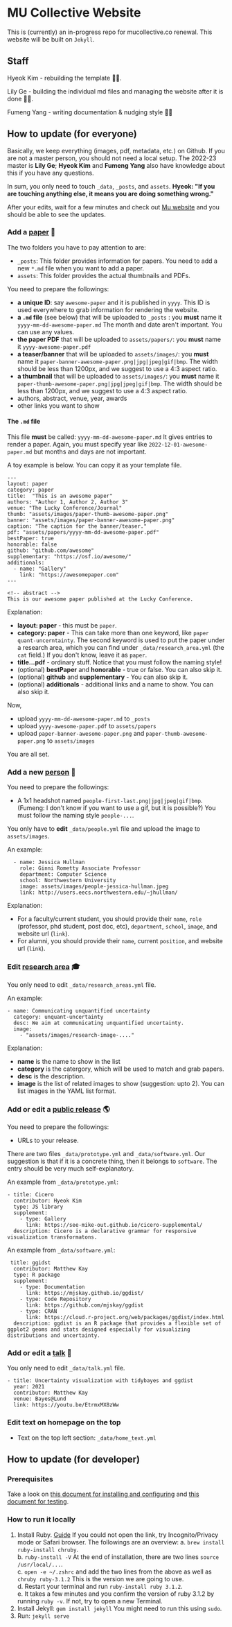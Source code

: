 # MU Collective Website

This is (currently) an in-progress repo for mucollective.co renewal. This website will be built on `Jekyll`. 

## Staff

Hyeok Kim - rebuilding the template :man_technologist:.

Lily Ge - building the individual md files and managing the website after it is done :woman_pilot:.

Fumeng Yang - writing documentation & nudging style :woman_juggling:

## How to update (for everyone)

Basically, we keep everything (images, pdf, metadata, etc.) on Github. If you are not a master person, you should not need a local setup. The 2022-23 master is __Lily Ge__; __Hyeok Kim__  and __Fumeng Yang__ also have knowledge about this if you have any questions.

In sum, you only need to touch `_data`, `_posts`, and `assets`. __Hyeok: "If you are touching anything else, it means you are doing something wrong."__

After your edits, wait for a few minutes and check out [Mu website](https://mucollective.github.io/mucollective.co/) and you should be able to see the updates.

### Add a [paper](https://mucollective.github.io/mucollective.co/publications) :page_facing_up:

The two folders you have to pay attention to are:

* `_posts`: This folder provides information for papers. You need to add a new `*.md` file when you want to add a paper.
* `assets`: This folder provides the actual thumbnails and PDFs.

You need to prepare the followings:

* __a unique ID__: say `awesome-paper` and it is published in `yyyy`. This ID is used everywhere to grab information for rendering the website.
* __a `.md` file__ (see below) that will be uploaded to `_posts` : you __must__ name it `yyyy-mm-dd-awesome-paper.md` The month and date aren't important. You can use any values.
* __the paper PDF__ that will be uploaded to `assets/papers/`: you __must__ name it `yyyy-awesome-paper.pdf`
* __a teaser/banner__ that will be uploaded to `assets/images/`: you __must__ name it `paper-banner-awesome-paper.png|jpg|jpeg|gif|bmp`. The width should be less than 1200px, and we suggest to use a 4:3 aspect ratio.
* __a thumbnail__ that will be uploaded to `assets/images/`: you __must__ name it `paper-thumb-awesome-paper.png|jpg|jpeg|gif|bmp`. The width should be less than 1200px, and we suggest to use a 4:3 aspect ratio.
* authors, abstract, venue, year, awards
* other links you want to show

#### The `.md` file

This file __must__ be called: `yyyy-mm-dd-awesome-paper.md` It gives entries to render a paper. Again, you must specify year like `2022-12-01-awesome-paper.md` but months and days are not important.

A toy example is below. You can copy it as your template file.

```{yaml}
---
layout: paper
category: paper 
title:  "This is an awesome paper"
authors: "Author 1, Author 2, Author 3"
venue: "The Lucky Conference/Journal"
thumb: "assets/images/paper-thumb-awesome-paper.png"
banner: "assets/images/paper-banner-awesome-paper.png"
caption: "The caption for the banner/teaser."
pdf: "assets/papers/yyyy-mm-dd-awesome-paper.pdf"
bestPaper: true
honorable: false
github: "github.com/awesome"
supplementary: "https://osf.io/awesome/"
additionals:
  - name: "Gallery"
    link: "https://awesomepaper.com"
---

<!-- abstract -->
This is our awesome paper published at the Lucky Conference. 
```

Explanation:

* __layout: paper__ - this must be `paper`.
* __category: paper__ - This can take more than one keyword, like `paper quant-uncerntainty`. The second keyword is used to put the paper under a research area, which you can find under `_data/research_area.yml` (the `cat` field.) If you don't know, leave it as `paper`.
* __title...pdf__ - ordinary stuff. Notice that you must follow the naming style!
* (optional) __bestPaper__ and __honorable__ - true or false. You can also skip it.
* (optional) __github__ and __supplementary__ - You can also skip it.
* (optional) __additionals__ - additional links and a name to show. You can also skip it.

Now,

* upload `yyyy-mm-dd-awesome-paper.md` to `_posts`
* upload `yyyy-awesome-paper.pdf` to `assets/papers`
* upload `paper-banner-awesome-paper.png` and `paper-thumb-awesome-paper.png` to `assets/images`

You are all set.

### Add a new [person](https://mucollective.github.io/mucollective.co/people) :frowning_person:

You need to prepare the followings:

* A 1x1 headshot named `people-first-last.png|jpg|jpeg|gif|bmp`. (Fumeng: I don't know if you want to use a gif, but it is possible?) You must follow the naming style `people-...`.

You only have to __edit__ `_data/people.yml` file and upload the image to `assets/images`.

An example:

```{yaml}
  - name: Jessica Hullman
    role: Ginni Rometty Associate Professor
    department: Computer Science
    school: Northwestern University
    image: assets/images/people-jessica-hullman.jpeg
    link: http://users.eecs.northwestern.edu/~jhullman/

```

Explanation:

* For a faculty/current student, you should provide their `name`, `role` (professor, phd student, post doc, etc), `department`, `school`, `image`, and website url (`link`).
* For alumni, you should provide their `name`, current `position`, and website url (`link`).

### Edit [research area](https://mucollective.github.io/mucollective.co/research) :mortar_board:

You only need to edit `_data/research_areas.yml` file.

An example:

```{yaml}
- name: Communicating unquantified uncertainty 
  category: unquant-uncertainty 
  desc: We aim at communicating unquantified uncertainty. 
  image:
    - "assets/images/research-image-...."
```

Explanation:

* __name__ is the name to show in the list
* __category__  is the catergory, which will be used to match and grab papers. 
* __desc__ is the description.
* __image__ is the list of related images to show (suggestion: upto 2). You can list images in the YAML list format.

### Add or edit a [public release](https://mucollective.github.io/mucollective.co/public-release) :earth_americas:

You need to prepare the followings:

* URLs to your release.

There are two files `_data/prototype.yml` and `_data/software.yml`. Our suggestion is that if it is a concrete thing, then it belongs to `software`. The entry should be very much self-explanatory.

An example from `_data/prototype.yml`:

```{yaml}
- title: Cicero
  contributor: Hyeok Kim
  type: JS library
  supplement:
    - type: Gallery
      link: https://see-mike-out.github.io/cicero-supplemental/
  description: Cicero is a declarative grammar for responsive visualization transformatons.
```

An example from `_data/software.yml`:

```{yaml}
 title: ggidst
  contributor: Matthew Kay
  type: R package
  supplement:
    - type: Documentation
      link: https://mjskay.github.io/ggdist/
    - type: Code Repository
      link: https://github.com/mjskay/ggdist
    - type: CRAN
      link: https://cloud.r-project.org/web/packages/ggdist/index.html 
  description: ggdist is an R package that provides a flexible set of ggplot2 geoms and stats designed especially for visualizing distributions and uncertainty.
```

### Add or edit a [talk](https://mucollective.github.io/mucollective.co/talks) :speech_balloon:

You only need to edit `_data/talk.yml` file.

```{yaml}
- title: Uncertainty visualization with tidybayes and ggdist
  year: 2021
  contributor: Matthew Kay
  venue: Bayes@Lund
  link: https://youtu.be/EtrmxMX8zWw
```

### Edit text on homepage on the top

* Text on the top left section: `_data/home_text.yml`

## How to update (for developer)

### Prerequisites

Take a look on [this document for installing and configuring](https://docs.github.com/en/pages/setting-up-a-github-pages-site-with-jekyll) and [this document for testing](https://docs.github.com/en/pages/setting-up-a-github-pages-site-with-jekyll/testing-your-github-pages-site-locally-with-jekyll).

### How to run it locally

1. Install Ruby. [Guide](https://mac.install.guide/ruby/12.html) If you could not open the link, try Incognito/Privacy mode or Safari browser. The followings are an overview:
  a. `brew install ruby-install chruby`.  
  b. `ruby-install -V` At the end of installation, there are two lines `source /usr/local/...`.  
  c. `open -e ~/.zshrc` and add the two lines from the above as well as `chruby ruby-3.1.2`  This is the version we are going to use.    
  d. Restart your terminal and run `ruby-install ruby 3.1.2`.  
  e. It takes a few minutes and you confirm the version of ruby 3.1.2 by running `ruby -v`. If not, try to open a new Terminal.  
2. Install Jekyll: `gem install jekyll` You might need to run this using `sudo`.
3. Run: `jekyll serve`
